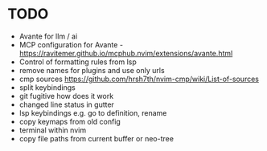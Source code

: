 # TODO

- Avante for llm / ai
- MCP configuration for Avante - https://ravitemer.github.io/mcphub.nvim/extensions/avante.html
- Control of formatting rules from lsp
- remove names for plugins and use only urls
- cmp sources https://github.com/hrsh7th/nvim-cmp/wiki/List-of-sources
- split keybindings
- git fugitive how does it work
- changed line status in gutter
- lsp keybindings e.g. go to definition, rename
- copy keymaps from old config
- terminal within nvim
- copy file paths from current buffer or neo-tree
